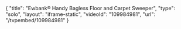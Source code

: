 {
    "title": "Ewbank&reg; Handy Bagless Floor and Carpet Sweeper",
    "type": "solo",
    "layout": "iframe-static",
    "videoId": "109984981",
    "url": "\/tvpembed\/109984981"
}